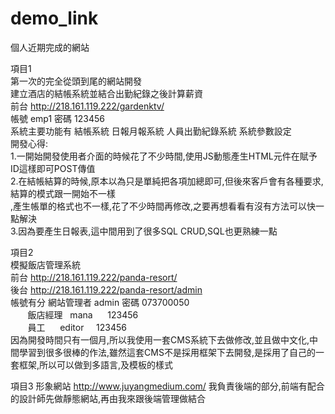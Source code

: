 # demo_link
個人近期完成的網站

項目1<br/>
第一次的完全從頭到尾的網站開發<br/>
建立酒店的結帳系統並結合出勤紀錄之後計算薪資<br/>
前台 http://218.161.119.222/gardenktv/<br/>
帳號 emp1 密碼 123456<br/>
系統主要功能有 結帳系統 日報月報系統 人員出勤紀錄系統 系統參數設定<br/>
開發心得:<br/>
1.一開始開發使用者介面的時候花了不少時間,使用JS動態產生HTML元件在賦予ID這樣即可POST傳值<br/>
2.在結帳結算的時候,原本以為只是單純把各項加總即可,但後來客戶會有各種要求,結算的模式跟一開始不一樣<br/>
  ,產生帳單的格式也不一樣,花了不少時間再修改,之要再想看看有沒有方法可以快一點解決<br/>
3.因為要產生日報表,這中間用到了很多SQL CRUD,SQL也更熟練一點

項目2<br/>
模擬飯店管理系統<br/>
前台 http://218.161.119.222/panda-resort/<br/>
後台 http://218.161.119.222/panda-resort/admin<br/>
帳號有分 網站管理者 admin 密碼 073700050 <br/>
        飯店經理   mana       123456<br/>
        員工      editor      123456<br/>
因為開發時間只有一個月,所以我使用一套CMS系統下去做修改,並且做中文化,中間學習到很多很棒的作法,雖然這套CMS不是採用框架下去開發,是採用了自己的一套框架,所以可以做到多語言,及模板的樣式 


項目3
形象網站
http://www.juyangmedium.com/
我負責後端的部分,前端有配合的設計師先做靜態網站,再由我來跟後端管理做結合





